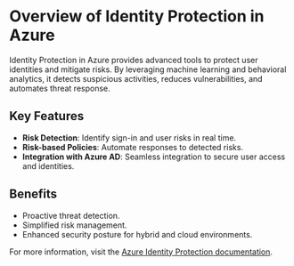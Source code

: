 # Overview of Identity Protection in Azure

Identity Protection in Azure provides advanced tools to protect user identities and mitigate risks. By leveraging machine learning and behavioral analytics, it detects suspicious activities, reduces vulnerabilities, and automates threat response.

## Key Features
- **Risk Detection**: Identify sign-in and user risks in real time.
- **Risk-based Policies**: Automate responses to detected risks.
- **Integration with Azure AD**: Seamless integration to secure user access and identities.

## Benefits
- Proactive threat detection.
- Simplified risk management.
- Enhanced security posture for hybrid and cloud environments.

For more information, visit the [Azure Identity Protection documentation](https://learn.microsoft.com/entra/id-protection/?WT.mc_id=%3Fwt.mc_id%3Dstudentamb_260352).
